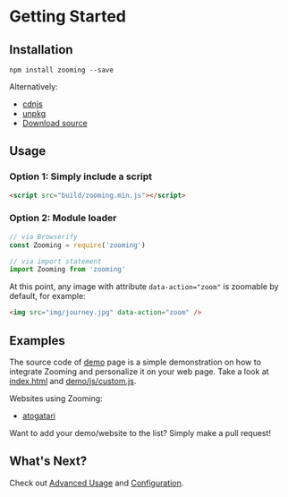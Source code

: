 # Getting Started

## Installation

```
npm install zooming --save
```

Alternatively:

- [cdnjs](https://cdnjs.com/libraries/zooming)
- [unpkg](https://unpkg.com/zooming)
- [Download source](https://github.com/kingdido999/zooming/releases)

## Usage

### Option 1: Simply include a script

```html
<script src="build/zooming.min.js"></script>
```

### Option 2: Module loader

```javascript
// via Browserify
const Zooming = require('zooming')

// via import statement
import Zooming from 'zooming'
```

At this point, any image with attribute `data-action="zoom"` is zoomable by default, for example:

```html
<img src="img/journey.jpg" data-action="zoom" />
```

## Examples

The source code of [demo](http://desmonding.me/zooming/) page is a  simple demonstration on how to integrate Zooming and personalize it on your web page. Take a look at [index.html](https://github.com/kingdido999/zooming/blob/master/index.html) and [demo/js/custom.js](https://github.com/kingdido999/zooming/blob/master/demo/js/custom.js).

Websites using Zooming:

- [atogatari](https://atogatari.com)

Want to add your demo/website to the list? Simply make a pull request!

## What's Next?

Check out [Advanced Usage](/advanced-usage) and [Configuration](/configuration).